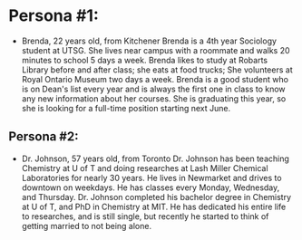 # Persona #1: 
  - Brenda, 22 years old, from Kitchener
  Brenda is a 4th year Sociology student at UTSG. She lives near campus with a roommate and walks 20 minutes to school 5 days a week. Brenda likes to study at Robarts Library before and after class; she eats at food trucks; She volunteers at Royal Ontario Museum two days a week. Brenda is a good student who is on Dean's list every year and is always the first one in class to know any new information about her courses. She is graduating this year, so she is looking for a full-time position starting next June.
  
## Persona #2: 
  - Dr. Johnson, 57 years old, from Toronto
  Dr. Johnson has been teaching Chemistry at U of T and doing researches at Lash Miller Chemical Laboratories for nearly 30 years. He lives in Newmarket and drives to downtown on weekdays. He has classes every Monday, Wednesday, and Thursday. Dr. Johnson completed his bachelor degree in Chemistry at U of T, and PhD in Chemistry at MIT. He has dedicated his entire life to researches, and is still single, but recently he started to think of getting married to not being alone.
